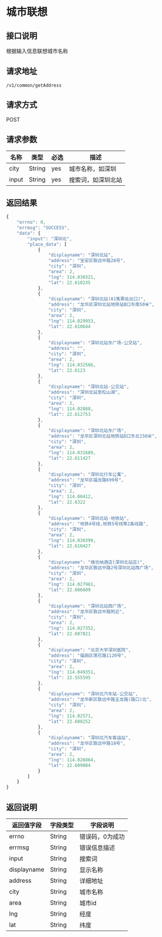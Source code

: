 # 城市联想

## 接口说明

根据输入信息联想城市名称

## 请求地址

`/v1/common/getAddress`

## 请求方式

POST

## 请求参数

| 名称  | 类型   | 必选 | 描述               |
| ----- | ------ | ---- | ------------------ |
| city  | String | yes  | 城市名称，如深圳   |
| input | String | yes  | 搜索词，如深圳北站 |

## 返回结果

```js
{
    "errno": 0,
    "errmsg": "SUCCESS",
    "data": {
        "input": "深圳北",
        "place_data": [
            {
                "displayname": "深圳北站",
                "address": "宝安区致远中路28号",
                "city": "深圳",
                "area": 2,
                "lng": 114.030321,
                "lat": 22.610235
            },
            {
                "displayname": "深圳北站(A1售票处出口)",
                "address": "龙华区深圳北站地铁站B口东南50米",
                "city": "深圳",
                "area": 2,
                "lng": 114.029953,
                "lat": 22.610644
            },
            {
                "displayname": "深圳北站东广场-公交站",
                "address": "",
                "city": "深圳",
                "area": 2,
                "lng": 114.032566,
                "lat": 22.6123
            },
            {
                "displayname": "深圳北站-公交站",
                "address": "深圳北站至松山湖",
                "city": "深圳",
                "area": 2,
                "lng": 114.02888,
                "lat": 22.612753
            },
            {
                "displayname": "深圳北站东广场",
                "address": "龙华区深圳北站地铁站D口东北150米",
                "city": "深圳",
                "area": 2,
                "lng": 114.031689,
                "lat": 22.611427
            },
            {
                "displayname": "深圳北行车公寓",
                "address": "龙华区福龙路699号",
                "city": "深圳",
                "area": 2,
                "lng": 114.00412,
                "lat": 22.6322
            },
            {
                "displayname": "深圳北站-地铁站",
                "address": "地铁4号线,地铁5号线等2条线路",
                "city": "深圳",
                "area": 2,
                "lng": 114.030399,
                "lat": 22.610427
            },
            {
                "displayname": "维也纳酒店(深圳北站店)",
                "address": "龙华区致远中路2号深圳北站西广场",
                "city": "深圳",
                "area": 2,
                "lng": 114.027961,
                "lat": 22.606609
            },
            {
                "displayname": "深圳北站西广场",
                "address": "龙华区致远中路附近",
                "city": "深圳",
                "area": 2,
                "lng": 114.027352,
                "lat": 22.607821
            },
            {
                "displayname": "北京大学深圳医院",
                "address": "福田区莲花路1120号",
                "city": "深圳",
                "area": 2,
                "lng": 114.049351,
                "lat": 22.555595
            },
            {
                "displayname": "深圳北汽车站-公交站",
                "address": "龙华新区致远中路玉龙路(路口)北",
                "city": "深圳",
                "area": 2,
                "lng": 114.02571,
                "lat": 22.608252
            },
            {
                "displayname": "深圳北汽车客运站",
                "address": "龙华区致远中路18号",
                "city": "深圳",
                "area": 2,
                "lng": 114.026864,
                "lat": 22.609084
            }
        ]
    }
}
```

## 返回说明

| 返回值字段  | 字段类型 | 字段说明        |
| ----------- | -------- | --------------- |
| errno       | String   | 错误码，0为成功 |
| errmsg      | String   | 错误信息描述    |
| input       | String   | 搜索词          |
| displayname | String   | 显示名称        |
| address     | String   | 详细地址        |
| city        | String   | 城市名称        |
| area        | String   | 城市id          |
| lng         | String   | 经度            |
| lat         | String   | 纬度            |